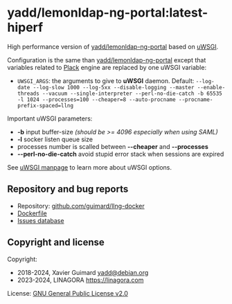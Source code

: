 # yadd/lemonldap-ng-portal:latest-hiperf

High performance version of [yadd/lemonldap-ng-portal](https://github.com/guimard/llng-docker/blob/master/portal/README.md#readme)
based on [uWSGI](https://uwsgi-docs.readthedocs.io/en/latest/).

Configuration is the same than [yadd/lemonldap-ng-portal](https://github.com/guimard/llng-docker/blob/master/portal/README.md#readme)
except that variables related to [Plack](https://metacpan.org/pod/Plack) engine
are replaced by one uWSGI variable:

 * `UWSGI_ARGS`: the arguments to give to **uWSGI** daemon. Default:
   `--log-date --log-slow 1000 --log-5xx --disable-logging --master --enable-threads --vacuum --single-interpreter --perl-no-die-catch -b 65535 -l 1024 --processes=100 --cheaper=8 --auto-procname --procname-prefix-spaced=llng`

Important uWSGI parameters:
 * **-b** input buffer-size _(should be >= 4096 especially when using SAML)_
 * **-l** socker listen queue size
 * processes number is scalled between **--cheaper** and **--processes**
 * **--perl-no-die-catch** avoid stupid error stack when sessions are expired

See [uWSGI manpage](https://manpages.debian.org/trixie/uwsgi-core/uwsgi-core.1.en.html)
to learn more about uWSGI options.

## Repository and bug reports

* Repository: [github.com/guimard/llng-docker](https://github.com/guimard/llng-docker/tree/master/uwsgi-portal)
* [Dockerfile](https://github.com/guimard/llng-docker/blob/master/uwsgi-portal/Dockerfile)
* [Issues database](https://github.com/guimard/llng-docker/issues)

## Copyright and license

Copyright:
 * 2018-2024, Xavier Guimard <yadd@debian.org>
 * 2023-2024, LINAGORA <https://linagora.com>

License: [GNU General Public License v2.0](https://github.com/guimard/llng-docker/blob/master/LICENSE)

